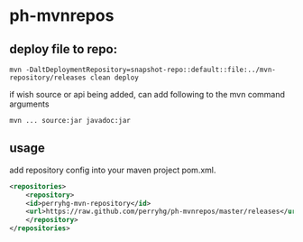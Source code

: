 # ph-mvnrepos 
## deploy file to repo:
```Shell
mvn -DaltDeploymentRepository=snapshot-repo::default::file:../mvn-repository/releases clean deploy
```
if wish source or api being added, can add following to the mvn command arguments
```Shell
mvn ... source:jar javadoc:jar
```

## usage

add repository config into your maven project pom.xml.

```xml
<repositories>
    <repository>
	<id>perryhg-mvn-repository</id>
	<url>https://raw.github.com/perryhg/ph-mvnrepos/master/releases</url>
    </repository>
</repositories>
```